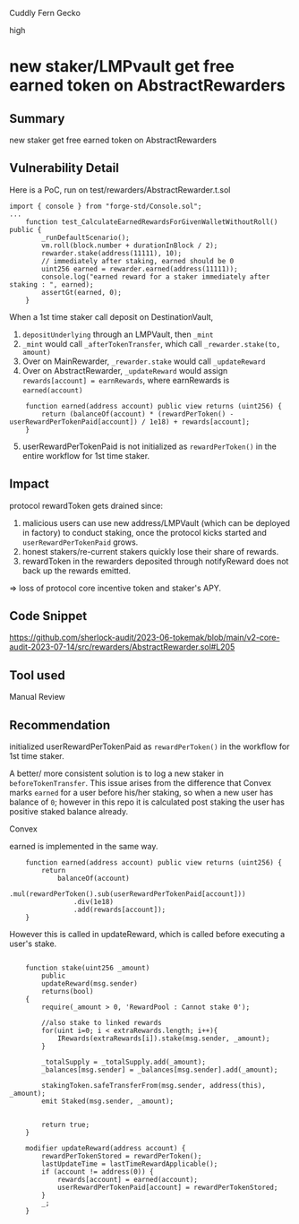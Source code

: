 Cuddly Fern Gecko

high

# new staker/LMPvault get free earned token on AbstractRewarders
## Summary
new staker get free earned token on AbstractRewarders

## Vulnerability Detail

Here is a PoC, run on test/rewarders/AbstractRewarder.t.sol

```solidity
import { console } from "forge-std/Console.sol";
...
    function test_CalculateEarnedRewardsForGivenWalletWithoutRoll() public {
        _runDefaultScenario();
        vm.roll(block.number + durationInBlock / 2);
        rewarder.stake(address(11111), 10);
        // immediately after staking, earned should be 0
        uint256 earned = rewarder.earned(address(11111));
        console.log("earned reward for a staker immediately after staking : ", earned);
        assertGt(earned, 0);
    }
```

When a 1st time staker call deposit on DestinationVault,
1. `depositUnderlying` through an LMPVault, then `_mint`
2. `_mint` would call `_afterTokenTransfer`, which call `_rewarder.stake(to, amount)`
3. Over on MainRewarder, `_rewarder.stake` would call `_updateReward`
4.  Over on AbstractRewarder, `_updateReward` would assign `rewards[account] = earnRewards`, where earnRewards is `earned(account)`

```solidity
    function earned(address account) public view returns (uint256) {
        return (balanceOf(account) * (rewardPerToken() - userRewardPerTokenPaid[account]) / 1e18) + rewards[account];
    }
```

5. userRewardPerTokenPaid is not initialized as `rewardPerToken()` in the entire workflow for 1st time staker.


## Impact
protocol rewardToken gets drained since:
1. malicious users can use new address/LMPVault (which can be deployed in factory) to conduct staking, once the protocol kicks started and `userRewardPerTokenPaid` grows.
6. honest stakers/re-current stakers quickly lose their share of rewards.
7. rewardToken in the rewarders deposited through notifyReward does not back up the rewards emitted.

=>  loss of protocol core incentive token and staker's APY.

## Code Snippet
https://github.com/sherlock-audit/2023-06-tokemak/blob/main/v2-core-audit-2023-07-14/src/rewarders/AbstractRewarder.sol#L205

## Tool used

Manual Review

## Recommendation
initialized userRewardPerTokenPaid  as `rewardPerToken()` in the workflow for 1st time staker. 

A better/ more consistent solution is to log a new staker in `beforeTokenTransfer`. This issue arises from the difference that Convex marks `earned` for a user before his/her staking, so when a new user has balance of `0`; however in this repo it is calculated post staking the user has positive staked balance already.

Convex

earned is implemented in the same way.
```solidity
    function earned(address account) public view returns (uint256) {
        return
            balanceOf(account)
                .mul(rewardPerToken().sub(userRewardPerTokenPaid[account]))
                .div(1e18)
                .add(rewards[account]);
    }
```

However this is called in updateReward, which is called before executing a user's stake.
```solidity

    function stake(uint256 _amount)
        public
        updateReward(msg.sender)
        returns(bool)
    {
        require(_amount > 0, 'RewardPool : Cannot stake 0');
        
        //also stake to linked rewards
        for(uint i=0; i < extraRewards.length; i++){
            IRewards(extraRewards[i]).stake(msg.sender, _amount);
        }

        _totalSupply = _totalSupply.add(_amount);
        _balances[msg.sender] = _balances[msg.sender].add(_amount);

        stakingToken.safeTransferFrom(msg.sender, address(this), _amount);
        emit Staked(msg.sender, _amount);

        
        return true;
    }

    modifier updateReward(address account) {
        rewardPerTokenStored = rewardPerToken();
        lastUpdateTime = lastTimeRewardApplicable();
        if (account != address(0)) {
            rewards[account] = earned(account);
            userRewardPerTokenPaid[account] = rewardPerTokenStored;
        }
        _;
    }
```